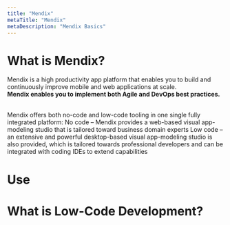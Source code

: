 ```yaml
---
title: "Mendix"
metaTitle: "Mendix"
metaDescription: "Mendix Basics"
---
```



# What is Mendix?

Mendix is a high productivity app platform that enables you to build and continuously improve mobile and web applications at scale. <br />
<strong>Mendix enables you to implement both Agile and DevOps best practices.</strong><br /> 

<br />Mendix offers both no-code and low-code tooling in one single fully integrated platform:
No code – Mendix provides a web-based visual app-modeling studio that is tailored toward business domain experts
Low code – an extensive and powerful desktop-based visual app-modeling studio is also provided, which is tailored towards professional developers and can be integrated with coding IDEs to extend capabilities


# Use


# What is Low-Code Development?
